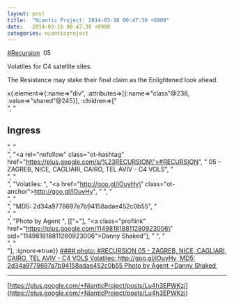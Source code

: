 ```yaml
---
layout: post
title:  "Niantic Project: 2014-03-16 00:47:30 +0900"
date:   2014-03-16 00:47:30 +0900
categories: nianticproject
---
```

[#Recursion](https://plus.google.com/s/%23Recursion "")  05

Volatiles for C4 satellite sites.

The Resistance may stake their final claim as the Enlightened look ahead. 

x{:element=>{:name=>"div", :attributes=>[{:name=>"class"@238, :value=>"shared"@245}], :children=>["<br />", "<h2>Ingress</h2>", "<br />", "<a rel=\"nofollow\" class=\"ot-hashtag\" href=\"https://plus.google.com/s/%23RECURSION\">#RECURSION</a>", " 05 - ZAGREB, NICE, CAGLIARI, CAIRO, TEL AVIV - C4 VOLS", "<br />", "<br />", "Volatiles: ", "<a href=\"http://goo.gl/iOuyHy\" class=\"ot-anchor\">http://goo.gl/iOuyHy</a>", " ", "<br />", "<br />", "MD5: 2d34a9778697a7b94158adae452c0b55", "<br />", "<br />", "Photo by Agent ", [["+"], "<a class=\"proflink\" href=\"https://plus.google.com/114981818811280923006\" oid=\"114981818811280923006\">Danny Shaked</a>"], " ", "<br />", "<br />"], :ignore=>true}}
[#### photo: #RECURSION 05 - ZAGREB, NICE, CAGLIARI, CAIRO, TEL AVIV - C4 VOLS
Volatiles: http://goo.gl/iOuyHy 
MD5: 2d34a9778697a7b94158adae452c0b55
Photo by Agent +Danny Shaked ](https://lh5.googleusercontent.com/-phuGjCL8MJI/UyR0VXFDo9I/AAAAAAAAnac/Z-yW17Sbjcw/w2048-h1152/telaviv_bikes.jpg "")
- - -
[https://plus.google.com/+NianticProject/posts/Lu4h3EPWKzj](https://plus.google.com/+NianticProject/posts/Lu4h3EPWKzj)
